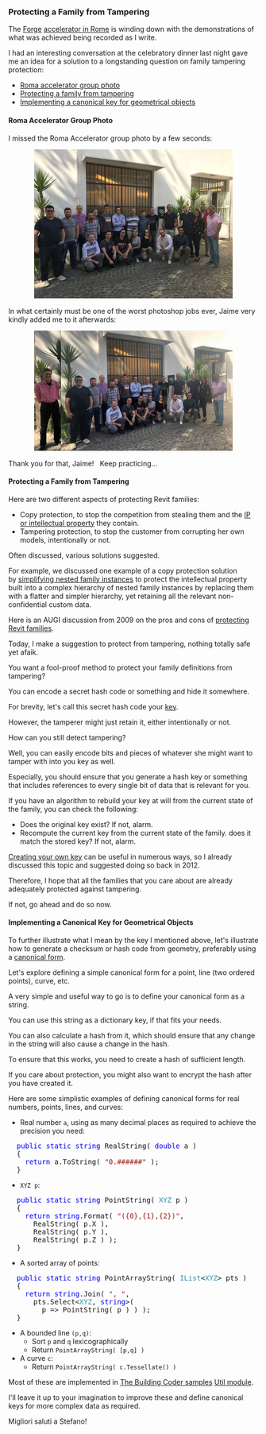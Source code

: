 <head>
<meta http-equiv="Content-Type" content="text/html; charset=utf-8">
<link rel="stylesheet" type="text/css" href="bc.css">
<script src="https://cdn.rawgit.com/google/code-prettify/master/loader/run_prettify.js" type="text/javascript"></script>
</head>

<!---

 the #RevitAPI @AutodeskForge @AutodeskRevit #bim #DynamoBim #ForgeDevCon 

The Forge accelerator in Rome is winding down with the demonstrations of what was achieved being recorded as I write.
I had an interesting conversation at the celebratory dinner last night gave me an idea for a solution to a longstanding question on family tampering protection
&ndash; Roma accelerator group photo
&ndash; Protecting a family from tampering
&ndash; Implementing a canonical key for geometrical objects...

-->

### Protecting a Family from Tampering

The [Forge](https://autodesk-forge.github.io)
[accelerator in Rome](http://autodeskcloudaccelerator.com)  is
winding down with the demonstrations of what was achieved being recorded as I write.

I had an interesting conversation at the celebratory dinner last night gave me an idea for a solution to a longstanding question on family tampering protection:

- [Roma accelerator group photo](#2) 
- [Protecting a family from tampering](#3) 
- [Implementing a canonical key for geometrical objects](#4) 


#### <a name="2"></a> Roma Accelerator Group Photo

I missed the Roma Accelerator group photo by a few seconds:

<center>
<img src="img/accelerator_roma_participants_400x300.jpg" alt="Roma accelerator participants lacking Jeremy" width="400">
</center>

In what certainly must be one of the worst photoshop jobs ever, Jaime very kindly added me to it afterwards:

<center>
<img src="img/accelerator_roma_participants_plus_jeremy_400.jpg" alt="Roma accelerator participants plus Jeremy" width="400">
</center>

Thank you for that, Jaime! &nbsp; Keep practicing...


#### <a name="3"></a> Protecting a Family from Tampering

Here are two different aspects of protecting Revit families:

- Copy protection, to stop the competition from stealing them and the [IP or intellectual property](https://en.wikipedia.org/wiki/Intellectual_property) they contain.
- Tampering protection, to stop the customer from corrupting her own models, intentionally or not.

Often discussed, various solutions suggested.

For example, we discussed one example of a copy protection solution  
by [simplifying nested family instances](http://thebuildingcoder.typepad.com/blog/2018/06/simplifying-nested-family-instances.html) to
protect the intellectual property built into a complex hierarchy of nested family instances by replacing them with a flatter and simpler hierarchy, yet retaining all the relevant non-confidential custom data.

Here is an AUGI discussion from 2009 on the pros and cons
of [protecting Revit families](http://forums.augi.com/showthread.php?73233-Protecting-Revit-Families).

Today, I make a suggestion to protect from tampering, nothing totally safe yet afaik.

You want a fool-proof method to protect your family definitions from tampering?

You can encode a secret hash code or something and hide it somewhere.

For brevity, let's call this secret hash code your <u>key</u>.

However, the tamperer might just retain it, either intentionally or not.

How can you still detect tampering?

Well, you can easily encode bits and pieces of whatever she might want to tamper with into you key as well.

Especially, you should ensure that you generate a hash key or something that includes references to every single bit of data that is relevant for you.

If you have an algorithm to rebuild your key at will from the current state of the family, you can check the following:

- Does the original key exist? If not, alarm.
- Recompute the current key from the current state of the family. does it match the stored key? If not, alarm.

[Creating your own key](http://thebuildingcoder.typepad.com/blog/2012/03/great-ocean-road-and-creating-your-own-key.html#2) can
be useful in numerous ways, so I already discussed this topic and suggested doing so back in 2012.

Therefore, I hope that all the families that you care about are already adequately protected against tampering.

If not, go ahead and do so now.


#### <a name="4"></a> Implementing a Canonical Key for Geometrical Objects

To further illustrate what I mean by the key I mentioned above, let's illustrate how to generate a checksum or hash code from geometry, preferably using
a [canonical form](https://en.wikipedia.org/wiki/Canonical_form).

Let's explore defining a simple canonical form for a point, line (two ordered points), curve, etc.

A very simple and useful way to go is to define your canonical form as a string.

You can use this string as a dictionary key, if that fits your needs.

You can also calculate a hash from it, which should ensure that any change in the string will also cause a change in the hash.

To ensure that this works, you need to create a hash of sufficient length.

If you care about protection, you might also want to encrypt the hash after you have created it.

Here are some simplistic examples of defining canonical forms for real numbers, points, lines, and curves:

- Real number `a`, using as many decimal places as required to achieve the precision you need:

<pre class="code">
  <span style="color:blue;">public</span>&nbsp;<span style="color:blue;">static</span>&nbsp;<span style="color:blue;">string</span>&nbsp;RealString(&nbsp;<span style="color:blue;">double</span>&nbsp;a&nbsp;)
  {
  &nbsp;&nbsp;<span style="color:blue;">return</span>&nbsp;a.ToString(&nbsp;<span style="color:#a31515;">&quot;0.######&quot;</span>&nbsp;);
  }
</pre>

- `XYZ p`:

<pre class="code">
  <span style="color:blue;">public</span>&nbsp;<span style="color:blue;">static</span>&nbsp;<span style="color:blue;">string</span>&nbsp;PointString(&nbsp;<span style="color:#2b91af;">XYZ</span>&nbsp;p&nbsp;)
  {
  &nbsp;&nbsp;<span style="color:blue;">return</span>&nbsp;<span style="color:blue;">string</span>.Format(&nbsp;<span style="color:#a31515;">&quot;({0},{1},{2})&quot;</span>,
  &nbsp;&nbsp;&nbsp;&nbsp;RealString(&nbsp;p.X&nbsp;),
  &nbsp;&nbsp;&nbsp;&nbsp;RealString(&nbsp;p.Y&nbsp;),
  &nbsp;&nbsp;&nbsp;&nbsp;RealString(&nbsp;p.Z&nbsp;)&nbsp;);
  }
</pre>

- A sorted array of points:

<pre class="code">
  <span style="color:blue;">public</span>&nbsp;<span style="color:blue;">static</span>&nbsp;<span style="color:blue;">string</span>&nbsp;PointArrayString(&nbsp;<span style="color:#2b91af;">IList</span>&lt;<span style="color:#2b91af;">XYZ</span>&gt;&nbsp;pts&nbsp;)
  {
  &nbsp;&nbsp;<span style="color:blue;">return</span>&nbsp;<span style="color:blue;">string</span>.Join(&nbsp;<span style="color:#a31515;">&quot;,&nbsp;&quot;</span>,
  &nbsp;&nbsp;&nbsp;&nbsp;pts.Select&lt;<span style="color:#2b91af;">XYZ</span>,&nbsp;<span style="color:blue;">string</span>&gt;(
  &nbsp;&nbsp;&nbsp;&nbsp;&nbsp;&nbsp;p&nbsp;=&gt;&nbsp;PointString(&nbsp;p&nbsp;)&nbsp;)&nbsp;);
  }
</pre>

- A bounded line `(p,q)`:
    - Sort `p` and `q` lexicographically
    - Return `PointArrayString( [p,q] )`
- A curve `c`:
    - Return `PointArrayString( c.Tessellate() )`

Most of these are implemented
in [The Building Coder samples](https://github.com/jeremytammik/the_building_coder_samples)
[Util module](https://github.com/jeremytammik/the_building_coder_samples/blob/master/BuildingCoder/BuildingCoder/Util.cs).


I'll leave it up to your imagination to improve these and define canonical keys for more complex data as required.

Migliori saluti a Stefano!

